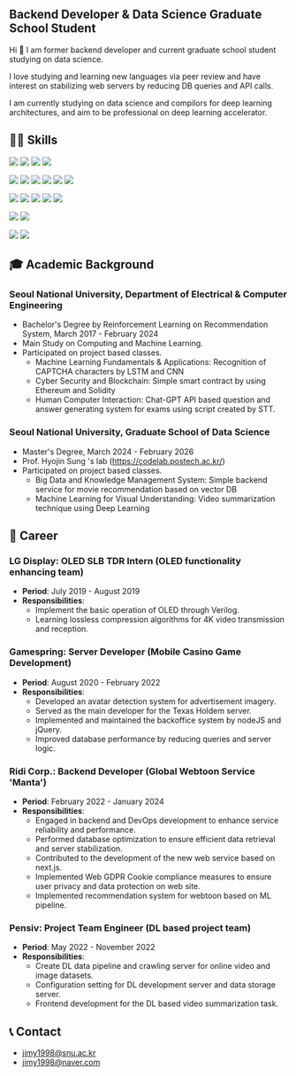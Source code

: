 ## Backend Developer & Data Science Graduate School Student
Hi 👋 I am former backend developer and current graduate school student studying on data science.

I love studying and learning new languages via peer review and have interest on stabilizing web servers by reducing DB queries and API calls.

I am currently studying on data science and compilors for deep learning architectures, and aim to be professional on deep learning accelerator.


## 👨‍💻 Skills
<img src="https://img.shields.io/badge/TypeScript-3178C6?style=flat-square&logo=TypeScript&logoColor=white"/> <img src="https://img.shields.io/badge/Javascript-F7DF1E?style=flat-square&logo=Javascript&logoColor=white"/> <img src="https://img.shields.io/badge/Python-3776AB?style=flat-square&logo=Python&logoColor=white"/> <img src="https://img.shields.io/badge/C++-00599C?style=flat-square&logo=Cplusplus&logoColor=white"/> 

<img src="https://img.shields.io/badge/Node.js-339933?style=flat-square&logo=Node.js&logoColor=white"/> <img src="https://img.shields.io/badge/jQuery-0769AD?style=flat-square&logo=jQuery&logoColor=white"/> <img src="https://img.shields.io/badge/React-61DAFB?style=flat-square&logo=React&logoColor=white"/> <img src="https://img.shields.io/badge/React Native-61DAFB?style=flat-square&logo=React&logoColor=white"/> <img src="https://img.shields.io/badge/Next.js-000000?style=flat-square&logo=Next.js&logoColor=white"/> <img src="https://img.shields.io/badge/FastAPI-009688?style=flat-square&logo=FastAPI&logoColor=white"/>

<img src="https://img.shields.io/badge/PostgreSQL-4169E1?style=flat-square&logo=PostgreSQL&logoColor=white"/> <img src="https://img.shields.io/badge/MySQL-4479A1?style=flat-square&logo=MySQL&logoColor=white"/> <img src="https://img.shields.io/badge/Oracle-F80000?style=flat-square&logo=Oracle&logoColor=white"/> <img src="https://img.shields.io/badge/BigQuery-669DF6?style=flat-square&logo=Google BigQuery&logoColor=white"/> <img src="https://img.shields.io/badge/Redis-DC382D?style=flat-square&logo=Redis&logoColor=white"/> 

<img src="https://img.shields.io/badge/Kubernetes-326CE5?style=flat-square&logo=Kubernetes&logoColor=white"/> <img src="https://img.shields.io/badge/Docker-2496ED?style=flat-square&logo=Docker&logoColor=white"/>

<img src="https://img.shields.io/badge/GCP-4285F4?style=flat-square&logo=Google Cloud&logoColor=white"/> <img src="https://img.shields.io/badge/AWS-232F3E?style=flat-square&logo=Amazon AWS&logoColor=white"/>

## 🎓 Academic Background

### Seoul National University, Department of Electrical & Computer Engineering
- Bachelor's Degree by Reinforcement Learning on Recommendation System, March 2017 - February 2024
- Main Study on Computing and Machine Learning.
- Participated on project based classes.
    - Machine Learning Fundamentals & Applications: Recognition of CAPTCHA characters by LSTM and CNN
    - Cyber Security and Blockchain: Simple smart contract by using Ethereum and Solidity
    - Human Computer Interaction: Chat-GPT API based question and answer generating system for exams using script created by STT.

### Seoul National University, Graduate School of Data Science
- Master's Degree, March 2024 - February 2026
- Prof. Hyojin Sung 's lab (https://codelab.postech.ac.kr/)
- Participated on project based classes.
    - Big Data and Knowledge Management System: Simple backend service for movie recommendation based on vector DB
    - Machine Learning for Visual Understanding: Video summarization technique using Deep Learning

## 💼 Career

### LG Display: OLED SLB TDR Intern (OLED functionality enhancing team)

- **Period**: July 2019 - August 2019
- **Responsibilities**:
  - Implement the basic operation of OLED through Verilog.
  - Learning lossless compression algorithms for 4K video transmission and reception.

### Gamespring: Server Developer (Mobile Casino Game Development)

- **Period**: August 2020 - February 2022
- **Responsibilities**:
  - Developed an avatar detection system for advertisement imagery.
  - Served as the main developer for the Texas Holdem server.
  - Implemented and maintained the backoffice system by nodeJS and jQuery.
  - Improved database performance by reducing queries and server logic.

### Ridi Corp.: Backend Developer (Global Webtoon Service 'Manta')

- **Period**: February 2022 - January 2024
- **Responsibilities**:
  - Engaged in backend and DevOps development to enhance service reliability and performance.
  - Performed database optimization to ensure efficient data retrieval and server stabilization.
  - Contributed to the development of the new web service based on next.js. 
  - Implemented Web GDPR Cookie compliance measures to ensure user privacy and data protection on web site.
  - Implemented recommendation system for webtoon based on ML pipeline.

### Pensiv: Project Team Engineer (DL based project team)

- **Period**: May 2022 - November 2022
- **Responsibilities**:
  - Create DL data pipeline and crawling server for online video and image datasets.
  - Configuration setting for DL development server and data storage server.
  - Frontend development for the DL based video summarization task.

## 📞 Contact
- jimy1998@snu.ac.kr
- jimy1998@naver.com
